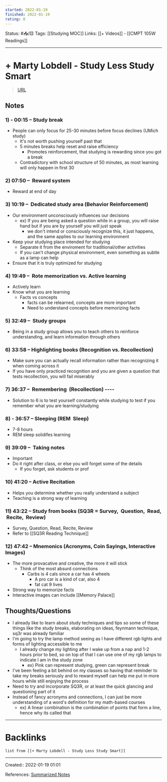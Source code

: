 ```yaml
---
started: 2022-01-19 
finished: 2022-01-19 
rating: 8
---
```

Status: #📥/🟨 
Tags: [[Studying MOC]]
Links: [[+ Videos]] - [[CMPT 105W Readings]]
___
# + Marty Lobdell - Study Less Study Smart
> [URL](https://www.youtube.com/watch?v=IlU-zDU6aQ0&ab_channel=PierceCollegeDist11)

## Notes
### 1) - 00:15 –  Study break
- People can only focus for 25-30 minutes before focus declines (UMich study)
	- It's not worth pushing yourself past that
	- 5 minutes breaks help reset and raise efficiency
		- Promotes reinforcement, that studying is rewarding since you got a break
	- Contradictory with school structure of 50 minutes, as most learning will only happen in first 30
### 2) 07:50 –  Reward system  
- Reward at end of day

### 3) 10:19 –  Dedicated study area (Behavior Reinforcement)  
- Our environment unconsciously influences our decisions
	- ex) If you are being asked a question while in a group, you will raise hand but if you are by yourself you will just speak
		- we don't intend or consciously recognize this, it just happens, and the same applies to our learning environment
- Keep your studying place intended for studying
	- Separate it from the enviroment for traditional/other activities
	- If you can't change physical environment, even something as subtle as a lamp can help
- Ensure that it is truly optimized for studying

### 4) 19:49 –  **Rote memorization vs. Active learning**  
- Actively learn
- Know what you are learning
	- Facts vs concepts
		- facts can be relearned, concepts are more important
		- Need to understand concepts before memorizing facts
### 5) 32:49 –  Study groups  
- Being in a study group allows you to teach others to reinforce understanding, and learn information through others
### 6) 33:58 –  **Highlighting books (Recognition vs. Recollection)**   
- Make sure you can actually recall information rather than recognizing it when coming across it
- If you have only practiced recognition and you are given a question that tests recollection, you will fail miserably

### 7) 36:37 –  **Remembering  (Recollection) ----**  
- Solution to 6 is to test yourself constantly while studying to test if you remember what you are learning/studying

### 8) - 36:57 – Sleeping (REM  Sleep)  
- 7-8 hours
- REM sleep solidifes learning

### 9) 39:09 –  **Taking notes**  
- Important
- Do it right after class, or else you will forget some of the details
	- If you forget, ask students or prof

### 10) 41:20 – **Active Recitation**  
- Helps you determine whether you really understand a subject
- Teaching is a strong way of learning

### 11) 43:22 – **Study from books (SQ3R = Survey,  Question,  Read,  Recite,  Review)**  
- Survey, Question, Read, Recite, Review
- Refer to [[SQ3R Reading Technique]]

### 12) 47:42 –  Mnemonics (Acronyms, Coin Sayings, Interactive Images)
- The more provacative and creative, the more it will stick
	- Think of the most absurd connections
		- Carbs is 4 cals since a car has 4 wheels
			- A pro car is a kind of car, also 4
			- fat cat 9 lives
- Strong way to memorize facts
- Interactive images can include [[Memory Palace]]
## Thoughts/Questions
- I already like to learn about study techniques and tips so some of these things like the study breaks, elaborating on ideas, feynmann technique, sq3r was already familiar
- I'm going to try the lamp method seeing as I have different rgb lights and forms of lighting accessible to me
	- I already change my lighting after I wake up from a nap and 1-2 hours prior to bed, so on top of that I can use one of my rgb lamps to indicate I am in the study zone
		- ex) Pink can represent studying, green can represent break
- I've been feeling a bit behind on my classes so having that reminder to take my breaks seriously and to reward myself can help me put in more hours while still enjoying the process
- Need to try and incorporate SQ3R, or at least the quick glancing and questioning part of it
- Instead of fancy acronyms and connections, I can just be more understanding of a word's definition for my math-based courses
	- ex) A linear combination is the combination of points that form a line, hence why its called that
___
# Backlinks
```dataview
list from [[+ Marty Lobdell - Study Less Study Smart]]
```
___
Created:: 2022-01-19 01:01

References: [Summarized Notes](https://www.evernote.com/shard/s33/client/snv?noteGuid=978feb82-1f4b-4e6b-afb7-ccad8375e28e&noteKey=a5e49b16353adea8&sn=https%3A%2F%2Fwww.evernote.com%2Fshard%2Fs33%2Fsh%2F978feb82-1f4b-4e6b-afb7-ccad8375e28e%2Fa5e49b16353adea8&title=Study%2BLess%252C%2BStudy%2BSmart%2B-%2B%2540TomFrankly%25E2%2580%2599s%2Bdetailed%2Bnotes)


